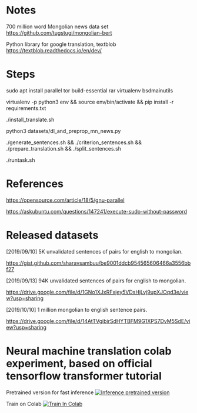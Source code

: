 # Notes

  700 million word Mongolian news data set
  https://github.com/tugstugi/mongolian-bert

  Python library for google translation, textblob
  https://textblob.readthedocs.io/en/dev/

# Steps

  sudo apt install parallel tor build-essential rar virtualenv bsdmainutils
  
  virtualenv -p python3 env && source env/bin/activate && pip install -r requirements.txt
  
  ./install_translate.sh
  
  python3 datasets/dl_and_preprop_mn_news.py
  
  ./generate_sentences.sh && ./criterion_sentences.sh && ./prepare_translation.sh && ./split_sentences.sh
  
  ./runtask.sh

# References

  https://opensource.com/article/18/5/gnu-parallel
  
  https://askubuntu.com/questions/147241/execute-sudo-without-password

  
# Released datasets

  [2019/09/10] 5K unvalidated sentences of pairs for english to mongolian.
  
  https://gist.github.com/sharavsambuu/be9001ddcb954565606466a3556bbf27
  
  [2019/09/13] 94K unvalidated sentences of pairs for english to mongolian.
  
  https://drive.google.com/file/d/1GNo1XJxRFxjey5VDsHjLvj9upXJOqd3e/view?usp=sharing
  
  [2019/10/10] 1 million mongolian to english sentence pairs.
  
  https://drive.google.com/file/d/14AtTVgibirSdHYTBFM9G1XPS7DvM5SdE/view?usp=sharing
  
  
# Neural machine translation colab experiment, based on official tensorflow transformer tutorial

Pretrained version for fast inference [![Inference pretrained version](https://colab.research.google.com/assets/colab-badge.svg)](https://colab.research.google.com/drive/1xnwQLlh_5C1UOYUVEuu7D9_IUORn0YRK)

Train on Colab [![Train In Colab](https://colab.research.google.com/assets/colab-badge.svg)](https://colab.research.google.com/drive/1Qkzo624DrXjaEumK54sjf2KQX_zBsiLq)
